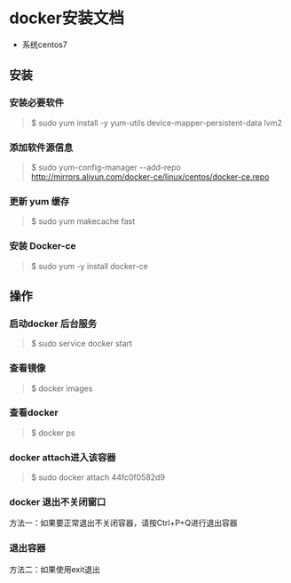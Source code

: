 # docker安装文档
* 系统centos7 

## 安装

### 安装必要软件
> $ sudo yum install -y yum-utils device-mapper-persistent-data lvm2

### 添加软件源信息
> $ sudo yum-config-manager --add-repo http://mirrors.aliyun.com/docker-ce/linux/centos/docker-ce.repo

### 更新 yum 缓存
> $ sudo yum makecache fast

### 安装 Docker-ce
> $ sudo yum -y install docker-ce


## 操作
### 启动docker 后台服务
> $ sudo service docker start
### 查看镜像
> $ docker images
### 查看docker
> $ docker ps

### docker attach进入该容器
> $ sudo docker attach 44fc0f0582d9
### docker 退出不关闭窗口
方法一：如果要正常退出不关闭容器，请按Ctrl+P+Q进行退出容器
### 退出容器
方法二：如果使用exit退出